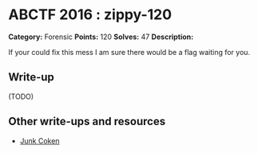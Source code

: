 # ABCTF 2016 : zippy-120

**Category:** Forensic
**Points:** 120
**Solves:** 47
**Description:**

If your could fix this mess I am sure there would be a flag waiting for you.

## Write-up

(TODO)

## Other write-ups and resources

* [Junk Coken](http://junk-coken.hatenablog.com/entry/2016/07/24/030423)
